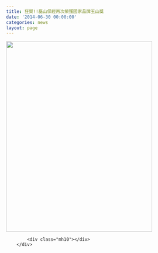 ```yaml
---
title: 狂賀!!磊山保經再次榮獲國家品牌玉山獎
date: '2014-06-30 00:00:00'
categories: news
layout: page
---
```


<div class="text">
			<div>
	<img alt="" src="http://www.leishan.com.tw/UserFiles/images/%E7%A3%8A%E5%B1%B1%E6%96%B0%E8%81%9E/%E7%A3%8A%E5%B1%B1%E6%96%B0%E8%81%9E%E5%B0%8F%E5%9C%96/2014-%E7%A3%8A%E5%B1%B1%E4%BF%9D%E7%B6%93%E7%8E%89%E5%B1%B1%E5%9C%8B%E5%AE%B6%E5%93%81%E7%89%8C%E7%8D%8E.jpg" style="width: 399px; height: 522px;"></div>

			<div class="mh10"></div>
		</div>